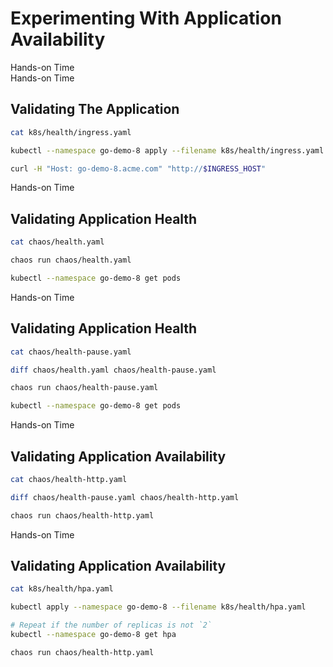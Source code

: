 <!-- .slide: class="center dark" -->
<!-- .slide: data-background="../img/background/hands-on.jpg" -->
# Experimenting With Application Availability

<div class="label">Hands-on Time</div>


<!-- .slide: class="dark" -->
<div class="eyebrow"> </div>
<div class="label">Hands-on Time</div>

## Validating The Application

```bash
cat k8s/health/ingress.yaml

kubectl --namespace go-demo-8 apply --filename k8s/health/ingress.yaml

curl -H "Host: go-demo-8.acme.com" "http://$INGRESS_HOST"
```


<!-- .slide: class="dark" -->
<div class="eyebrow"> </div>
<div class="label">Hands-on Time</div>

## Validating Application Health

```bash
cat chaos/health.yaml

chaos run chaos/health.yaml

kubectl --namespace go-demo-8 get pods
```


<!-- .slide: class="dark" -->
<div class="eyebrow"> </div>
<div class="label">Hands-on Time</div>

## Validating Application Health

```bash
cat chaos/health-pause.yaml

diff chaos/health.yaml chaos/health-pause.yaml

chaos run chaos/health-pause.yaml

kubectl --namespace go-demo-8 get pods
```


<!-- .slide: class="dark" -->
<div class="eyebrow"> </div>
<div class="label">Hands-on Time</div>

## Validating Application Availability

```bash
cat chaos/health-http.yaml

diff chaos/health-pause.yaml chaos/health-http.yaml

chaos run chaos/health-http.yaml
```


<!-- .slide: class="dark" -->
<div class="eyebrow"> </div>
<div class="label">Hands-on Time</div>

## Validating Application Availability

```bash
cat k8s/health/hpa.yaml

kubectl apply --namespace go-demo-8 --filename k8s/health/hpa.yaml

# Repeat if the number of replicas is not `2`
kubectl --namespace go-demo-8 get hpa

chaos run chaos/health-http.yaml
```